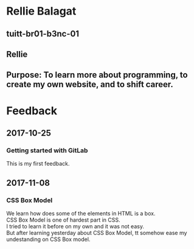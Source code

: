 # Rellie Balagat
## tuitt-br01-b3nc-01
## Rellie
## Purpose: To learn more about programming, to create my own website, and to shift career.

# Feedback
## 2017-10-25
### Getting started with GitLab
This is my first feedback.

## 2017-11-08
### CSS Box Model
We learn how does some of the elements in HTML is a box.  
CSS Box Model is one of hardest part in CSS.  
I tried to learn it before on my own and it was not easy.  
But after learning yesterday about CSS Box Model, tt somehow ease my undestanding on CSS Box model.  


